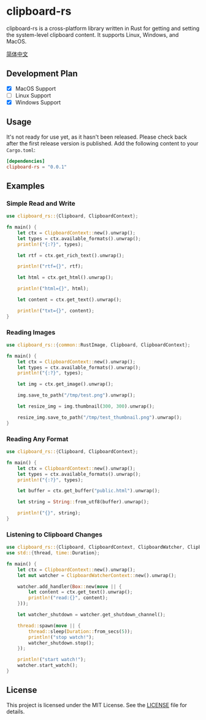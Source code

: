 # clipboard-rs

clipboard-rs is a cross-platform library written in Rust for getting and setting the system-level clipboard content. It supports Linux, Windows, and MacOS.

[简体中文](README_ZH.md)

## Development Plan

- [x] MacOS Support
- [ ] Linux Support
- [x] Windows Support

## Usage

It's not ready for use yet, as it hasn't been released. Please check back after the first release version is published.
Add the following content to your `Cargo.toml`:

```toml
[dependencies]
clipboard-rs = "0.0.1"
```

## Examples

### Simple Read and Write

```rust
use clipboard_rs::{Clipboard, ClipboardContext};

fn main() {
    let ctx = ClipboardContext::new().unwrap();
    let types = ctx.available_formats().unwrap();
    println!("{:?}", types);

    let rtf = ctx.get_rich_text().unwrap();

    println!("rtf={}", rtf);

    let html = ctx.get_html().unwrap();

    println!("html={}", html);

    let content = ctx.get_text().unwrap();

    println!("txt={}", content);
}

```

### Reading Images

```rust
use clipboard_rs::{common::RustImage, Clipboard, ClipboardContext};

fn main() {
    let ctx = ClipboardContext::new().unwrap();
    let types = ctx.available_formats().unwrap();
    println!("{:?}", types);

    let img = ctx.get_image().unwrap();

    img.save_to_path("/tmp/test.png").unwrap();

    let resize_img = img.thumbnail(300, 300).unwrap();

    resize_img.save_to_path("/tmp/test_thumbnail.png").unwrap();
}

```

### Reading Any Format

```rust
use clipboard_rs::{Clipboard, ClipboardContext};

fn main() {
    let ctx = ClipboardContext::new().unwrap();
    let types = ctx.available_formats().unwrap();
    println!("{:?}", types);

    let buffer = ctx.get_buffer("public.html").unwrap();

    let string = String::from_utf8(buffer).unwrap();

    println!("{}", string);
}

```

### Listening to Clipboard Changes

```rust
use clipboard_rs::{Clipboard, ClipboardContext, ClipboardWatcher, ClipboardWatcherContext};
use std::{thread, time::Duration};

fn main() {
    let ctx = ClipboardContext::new().unwrap();
    let mut watcher = ClipboardWatcherContext::new().unwrap();

    watcher.add_handler(Box::new(move || {
        let content = ctx.get_text().unwrap();
        println!("read:{}", content);
    }));

    let watcher_shutdown = watcher.get_shutdown_channel();

    thread::spawn(move || {
        thread::sleep(Duration::from_secs(5));
        println!("stop watch!");
        watcher_shutdown.stop();
    });

    println!("start watch!");
    watcher.start_watch();
}

```

## License

This project is licensed under the MIT License. See the [LICENSE](LICENSE) file for details.
